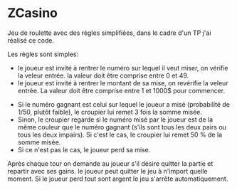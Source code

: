 # ZCasino
Jeu de roulette avec des règles simplifiées, dans le cadre d'un TP j'ai réalisé ce code.

Les règles sont simples:
  - le joueur est invité à rentrer le numéro sur lequel il veut miser, on vérifie la veleur entrée.
    la valeur doit être comprise entre 0 et 49.
  - le joueur est invité à rentrer le montant de sa mise, on revérifie la veleur entrée.
    La valeur doit être comprise entre 1 et 1000$ pour commencer.
   
   *  Si le numéro gagnant est celui sur lequel le joueur a misé (probabilité de 1/50, plutôt faible), 
    le croupier lui remet 3 fois la somme misée. 
   *  Sinon, le croupier regarde si le numéro misé par le joueur est de la même couleur que le numéro gagnant
    (s'ils sont tous les deux pairs ou tous les deux impairs). Si c'est le cas, le croupier lui remet 50 % de la somme misée. 
   *  Si ce n'est pas le cas, le joueur perd sa mise.

Après chaque tour on demande au joueur s'il désire quitter la partie et repartir avec ses gains.
le joueur peut quitter le jeu à n'import quelle moment.
Si le joueur perd tout sont argent le jeu s'arrête automatiquement.
